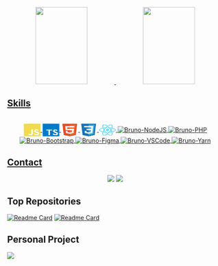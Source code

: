 

<div align="center">
  <a href="https://github.com/blblemos">
  <img height="180em" width="49%" src="https://github-readme-stats.vercel.app/api?username=blblemos&show_icons=true&theme=dark&include_all_commits=true&count_private=true"/>
  <img height="180em" width="49%" src="https://github-readme-stats.vercel.app/api/top-langs/?username=blblemos&layout=compact&langs_count=7&theme=dark"/>
</div>

  ## Skills
  
<div align="center" style="display: inline_block"><br>
  <img align="center" alt="Bruno-Js" height="30" width="40" src="https://raw.githubusercontent.com/devicons/devicon/master/icons/javascript/javascript-plain.svg">
  <img align="center" alt="Bruno-Ts" height="30" width="40" src="https://raw.githubusercontent.com/devicons/devicon/master/icons/typescript/typescript-plain.svg">
  <img align="center" alt="Bruno-HTML" height="30" width="40" src="https://raw.githubusercontent.com/devicons/devicon/master/icons/html5/html5-original.svg">
  <img align="center" alt="Bruno-CSS" height="30" width="40" src="https://raw.githubusercontent.com/devicons/devicon/master/icons/css3/css3-original.svg">
  <img align="center" alt="Bruno-React" height="30" width="40" src="https://raw.githubusercontent.com/devicons/devicon/master/icons/react/react-original.svg">
  <img align="center" alt="Bruno-NodeJS" height="30" width="40" src="https://cdn.jsdelivr.net/gh/devicons/devicon/icons/nodejs/nodejs-plain-wordmark.svg">
  <img align="center" alt="Bruno-PHP" height="30" width="40" src="https://cdn.jsdelivr.net/gh/devicons/devicon/icons/php/php-plain.svg">
  <img align="center" alt="Bruno-Bootstrap" height="30" width="40" src="https://cdn.jsdelivr.net/gh/devicons/devicon/icons/bootstrap/bootstrap-plain-wordmark.svg">
  <img align="center" alt="Bruno-Figma" height="30" width="40" src="https://cdn.jsdelivr.net/gh/devicons/devicon/icons/figma/figma-original.svg">
  <img align="center" alt="Bruno-VSCode" height="30" width="40" src="https://cdn.jsdelivr.net/gh/devicons/devicon/icons/vscode/vscode-original.svg">
  <img align="center" alt="Bruno-Yarn" height="30" width="40" src="https://cdn.jsdelivr.net/gh/devicons/devicon/icons/yarn/yarn-original-wordmark.svg">
</div>
  
  ## Contact
  
<div align="center"> 
  <a href = "mailto:blblemos17@gmail.com"><img src="https://img.shields.io/badge/-Gmail-%23333?style=for-the-badge&logo=gmail&logoColor=white" target="_blank"></a>
  <a href="https://www.linkedin.com/in/blblemos/" target="_blank"><img src="https://img.shields.io/badge/-LinkedIn-%230077B5?style=for-the-badge&logo=linkedin&logoColor=white" target="_blank"></a> 
</div>
  
  ## Top Repositories
  

  [![Readme Card](https://github-readme-stats.vercel.app/api/pin/?username=blblemos&repo=FA-Contabilidade)](https://github.com/blblemos/FA-Contabilidade)
    [![Readme Card](https://github-readme-stats.vercel.app/api/pin/?username=blblemos&repo=Site-Simples---FiveHundred-)](https://github.com/blblemos/Site-Simples---FiveHundred-)
  
  ## Personal Project
  <a href="https://www.calculadoraemp.com.br/" target="_blank"><img src="https://user-images.githubusercontent.com/52580590/211126163-0eef912f-d85c-4ebf-87b3-ffd893a361df.png" target="_blank"></a> 

